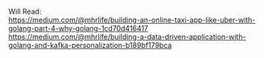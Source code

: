 Will Read: <br/>
https://medium.com/@mhrlife/building-an-online-taxi-app-like-uber-with-golang-part-4-why-golang-1cd70d416417 <br/>
https://medium.com/@mhrlife/building-a-data-driven-application-with-golang-and-kafka-personalization-b189bf179bca <br/>
